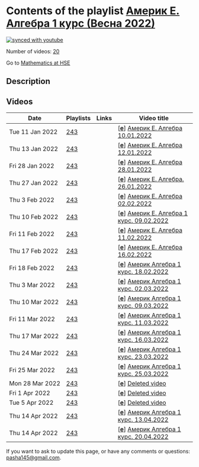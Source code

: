 # Contents of the playlist [Америк Е. Алгебра 1 курс (Весна 2022)](https://www.youtube.com/playlist?list=PLq3E5oubNNoCiSCPRtuSoP0377JGoAK87)

[![synced with youtube](https://img.shields.io/github/last-commit/mathphysschool/mathphysschool.github.io/autoupdate1?label=synced%20with%20youtube)](https://github.com/mathphysschool/mathphysschool.github.io/commits/autoupdate1)

Number of videos: [20](#videos)

Go to [Mathematics at HSE](../README.md)

## Description



## Videos

|Date|Playlists|Links|Video title|
|---|---|---|---|
| Tue&nbsp;11&nbsp;Jan&nbsp;2022 | [243](../playlists/243 "Америк Е. Алгебра 1 курс (Весна 2022)") |  | [[**e**](https://studio.youtube.com/video/JKqeVSDOnWQ/edit "Edit")] [Америк Е. Алгебра 10.01.2022](https://www.youtube.com/watch?v=JKqeVSDOnWQ&list=PLq3E5oubNNoCiSCPRtuSoP0377JGoAK87) |
| Thu&nbsp;13&nbsp;Jan&nbsp;2022 | [243](../playlists/243 "Америк Е. Алгебра 1 курс (Весна 2022)") |  | [[**e**](https://studio.youtube.com/video/zr_Z2Ruh3TI/edit "Edit")] [Америк Е. Алгебра 12.01.2022](https://www.youtube.com/watch?v=zr_Z2Ruh3TI&list=PLq3E5oubNNoCiSCPRtuSoP0377JGoAK87) |
| Fri&nbsp;28&nbsp;Jan&nbsp;2022 | [243](../playlists/243 "Америк Е. Алгебра 1 курс (Весна 2022)") |  | [[**e**](https://studio.youtube.com/video/liH5zoInAUY/edit "Edit")] [Америк Е. Алгебра 28.01.2022](https://www.youtube.com/watch?v=liH5zoInAUY&list=PLq3E5oubNNoCiSCPRtuSoP0377JGoAK87) |
| Thu&nbsp;27&nbsp;Jan&nbsp;2022 | [243](../playlists/243 "Америк Е. Алгебра 1 курс (Весна 2022)") |  | [[**e**](https://studio.youtube.com/video/6MDTlOUCRZ8/edit "Edit")] [Америк Е. Алгебра. 26.01.2022](https://www.youtube.com/watch?v=6MDTlOUCRZ8&list=PLq3E5oubNNoCiSCPRtuSoP0377JGoAK87) |
| Thu&nbsp;3&nbsp;Feb&nbsp;2022 | [243](../playlists/243 "Америк Е. Алгебра 1 курс (Весна 2022)") |  | [[**e**](https://studio.youtube.com/video/s60HhjcYMV4/edit "Edit")] [Америк Е. Алгебра 02.02.2022](https://www.youtube.com/watch?v=s60HhjcYMV4&list=PLq3E5oubNNoCiSCPRtuSoP0377JGoAK87) |
| Thu&nbsp;10&nbsp;Feb&nbsp;2022 | [243](../playlists/243 "Америк Е. Алгебра 1 курс (Весна 2022)") |  | [[**e**](https://studio.youtube.com/video/1t_6zujawbs/edit "Edit")] [Америк Е. Алгебра 1 курс.  09.02.2022](https://www.youtube.com/watch?v=1t_6zujawbs&list=PLq3E5oubNNoCiSCPRtuSoP0377JGoAK87) |
| Fri&nbsp;11&nbsp;Feb&nbsp;2022 | [243](../playlists/243 "Америк Е. Алгебра 1 курс (Весна 2022)") |  | [[**e**](https://studio.youtube.com/video/8yB7seo7kLE/edit "Edit")] [Америк Е. Алгебра 11.02.2022](https://www.youtube.com/watch?v=8yB7seo7kLE&list=PLq3E5oubNNoCiSCPRtuSoP0377JGoAK87) |
| Thu&nbsp;17&nbsp;Feb&nbsp;2022 | [243](../playlists/243 "Америк Е. Алгебра 1 курс (Весна 2022)") |  | [[**e**](https://studio.youtube.com/video/4kZ_-Uksbt0/edit "Edit")] [Америк Е. Алгебра 16.02.2022](https://www.youtube.com/watch?v=4kZ_-Uksbt0&list=PLq3E5oubNNoCiSCPRtuSoP0377JGoAK87) |
| Fri&nbsp;18&nbsp;Feb&nbsp;2022 | [243](../playlists/243 "Америк Е. Алгебра 1 курс (Весна 2022)") |  | [[**e**](https://studio.youtube.com/video/14eVkDiMHbA/edit "Edit")] [Америк Алгебра 1 курс. 18.02.2022](https://www.youtube.com/watch?v=14eVkDiMHbA&list=PLq3E5oubNNoCiSCPRtuSoP0377JGoAK87) |
| Thu&nbsp;3&nbsp;Mar&nbsp;2022 | [243](../playlists/243 "Америк Е. Алгебра 1 курс (Весна 2022)") |  | [[**e**](https://studio.youtube.com/video/7Shcv74ORHo/edit "Edit")] [Америк Алгебра 1 курс. 02.03.2022](https://www.youtube.com/watch?v=7Shcv74ORHo&list=PLq3E5oubNNoCiSCPRtuSoP0377JGoAK87) |
| Thu&nbsp;10&nbsp;Mar&nbsp;2022 | [243](../playlists/243 "Америк Е. Алгебра 1 курс (Весна 2022)") |  | [[**e**](https://studio.youtube.com/video/ruLAGfWZ0SU/edit "Edit")] [Америк Алгебра 1 курс. 09.03.2022](https://www.youtube.com/watch?v=ruLAGfWZ0SU&list=PLq3E5oubNNoCiSCPRtuSoP0377JGoAK87) |
| Fri&nbsp;11&nbsp;Mar&nbsp;2022 | [243](../playlists/243 "Америк Е. Алгебра 1 курс (Весна 2022)") |  | [[**e**](https://studio.youtube.com/video/cWNUF3W3wMI/edit "Edit")] [Америк Алгебра 1 курс. 11.03.2022](https://www.youtube.com/watch?v=cWNUF3W3wMI&list=PLq3E5oubNNoCiSCPRtuSoP0377JGoAK87) |
| Thu&nbsp;17&nbsp;Mar&nbsp;2022 | [243](../playlists/243 "Америк Е. Алгебра 1 курс (Весна 2022)") |  | [[**e**](https://studio.youtube.com/video/aptTDqfMnus/edit "Edit")] [Америк Алгебра 1 курс. 16.03.2022](https://www.youtube.com/watch?v=aptTDqfMnus&list=PLq3E5oubNNoCiSCPRtuSoP0377JGoAK87) |
| Thu&nbsp;24&nbsp;Mar&nbsp;2022 | [243](../playlists/243 "Америк Е. Алгебра 1 курс (Весна 2022)") |  | [[**e**](https://studio.youtube.com/video/AEEiZQ8GgR8/edit "Edit")] [Америк Алгебра 1 курс. 23.03.2022](https://www.youtube.com/watch?v=AEEiZQ8GgR8&list=PLq3E5oubNNoCiSCPRtuSoP0377JGoAK87) |
| Fri&nbsp;25&nbsp;Mar&nbsp;2022 | [243](../playlists/243 "Америк Е. Алгебра 1 курс (Весна 2022)") |  | [[**e**](https://studio.youtube.com/video/EtHEPvu0_L8/edit "Edit")] [Америк Алгебра 1 курс. 25.03.2022](https://www.youtube.com/watch?v=EtHEPvu0_L8&list=PLq3E5oubNNoCiSCPRtuSoP0377JGoAK87) |
| Mon&nbsp;28&nbsp;Mar&nbsp;2022 | [243](../playlists/243 "Америк Е. Алгебра 1 курс (Весна 2022)") |  | [[**e**](https://studio.youtube.com/video/Qk0u3DQatXE/edit "Edit")] [Deleted video](https://www.youtube.com/watch?v=Qk0u3DQatXE&list=PLq3E5oubNNoCiSCPRtuSoP0377JGoAK87 "This video is unavailable.") |
| Fri&nbsp;1&nbsp;Apr&nbsp;2022 | [243](../playlists/243 "Америк Е. Алгебра 1 курс (Весна 2022)") |  | [[**e**](https://studio.youtube.com/video/ZYXITjwQ8CA/edit "Edit")] [Deleted video](https://www.youtube.com/watch?v=ZYXITjwQ8CA&list=PLq3E5oubNNoCiSCPRtuSoP0377JGoAK87 "This video is unavailable.") |
| Tue&nbsp;5&nbsp;Apr&nbsp;2022 | [243](../playlists/243 "Америк Е. Алгебра 1 курс (Весна 2022)") |  | [[**e**](https://studio.youtube.com/video/9i0u8pRURnw/edit "Edit")] [Deleted video](https://www.youtube.com/watch?v=9i0u8pRURnw&list=PLq3E5oubNNoCiSCPRtuSoP0377JGoAK87 "This video is unavailable.") |
| Thu&nbsp;14&nbsp;Apr&nbsp;2022 | [243](../playlists/243 "Америк Е. Алгебра 1 курс (Весна 2022)") |  | [[**e**](https://studio.youtube.com/video/aWdDfaszjLs/edit "Edit")] [Америк Алгебра 1 курс. 13.04.2022](https://www.youtube.com/watch?v=aWdDfaszjLs&list=PLq3E5oubNNoCiSCPRtuSoP0377JGoAK87) |
| Thu&nbsp;14&nbsp;Apr&nbsp;2022 | [243](../playlists/243 "Америк Е. Алгебра 1 курс (Весна 2022)") |  | [[**e**](https://studio.youtube.com/video/sIZzWx3M8Is/edit "Edit")] [Америк Алгебра 1 курс. 20.04.2022](https://www.youtube.com/watch?v=sIZzWx3M8Is&list=PLq3E5oubNNoCiSCPRtuSoP0377JGoAK87) |


 If you want to ask to update this page, or have any comments or questions: <pasha145@gmail.com>.